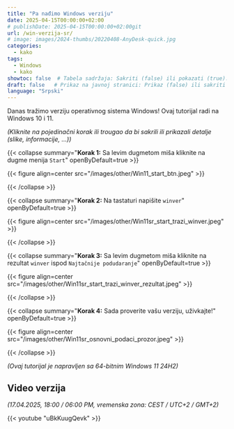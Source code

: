 ```yaml
---
title: "Pa nađimo Windows verziju"
date: 2025-04-15T00:00:00+02:00
# publishDate: 2025-04-15T00:00:00+02:00git
url: /win-verzija-sr/
# image: images/2024-thumbs/20220408-AnyDesk-quick.jpg
categories: 
  - kako
tags: 
  - Windows
  - kako
showtoc: false  # Tabela sadržaja: Sakriti (false) ili pokazati (true).
draft: false   # Prikaz na javnoj stranici: Prikaz (false) ili sakriti (true).
language: "Srpski"
---
```


Danas tražimo verziju operativnog sistema Windows! Ovaj tutorijal radi na Windows 10 i 11.

*(Kliknite na pojedinačni korak ili trougao da bi sakrili ili prikazali detalje (slike, informacije, ...))*

{{< collapse summary="**Korak 1:** Sa levim dugmetom miša kliknite na dugme menija `Start`" openByDefault=true >}}

   {{< figure align=center src="/images/other/Win11_start_btn.jpeg" >}}

{{< /collapse >}}

{{< collapse summary="**Korak 2:** Na tastaturi napišite `winver`" openByDefault=true >}}

   {{< figure align=center src="/images/other/Win11sr_start_trazi_winver.jpeg" >}}

{{< /collapse >}}

{{< collapse summary="**Korak 3:** Sa levim dugmetom miša kliknite na rezultat `winver` ispod `Najtačnije podudaranje`" openByDefault=true >}}

   {{< figure align=center src="/images/other/Win11sr_start_trazi_winver_rezultat.jpeg" >}}

{{< /collapse >}}

{{< collapse summary="**Korak 4:** Sada proverite vašu verziju, uživkajte!" openByDefault=true >}}

   {{< figure align=center src="/images/other/Win11sr_osnovni_podaci_prozor.jpeg" >}}

{{< /collapse >}}

*(Ovaj tutorijal je napravljen sa 64-bitnim Windows 11 24H2)*

## Video verzija

*(17.04.2025, 18:00 / 06:00 PM, vremenska zona: CEST / UTC+2 / GMT+2)*

{{< youtube "uBkKuugQevk" >}}